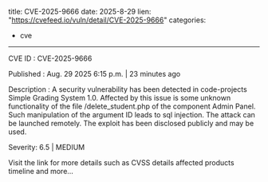  
title: CVE-2025-9666
date: 2025-8-29
lien: "https://cvefeed.io/vuln/detail/CVE-2025-9666"
categories:
  - cve
---

CVE ID : CVE-2025-9666

Published :  Aug. 29
2025
6:15 p.m. | 23 minutes ago

Description : A security vulnerability has been detected in code-projects Simple Grading System 1.0. Affected by this issue is some unknown functionality of the file /delete_student.php of the component Admin Panel. Such manipulation of the argument ID leads to sql injection. The attack can be launched remotely. The exploit has been disclosed publicly and may be used.

Severity: 6.5 | MEDIUM

Visit the link for more details
such as CVSS details
affected products
timeline
and more...
